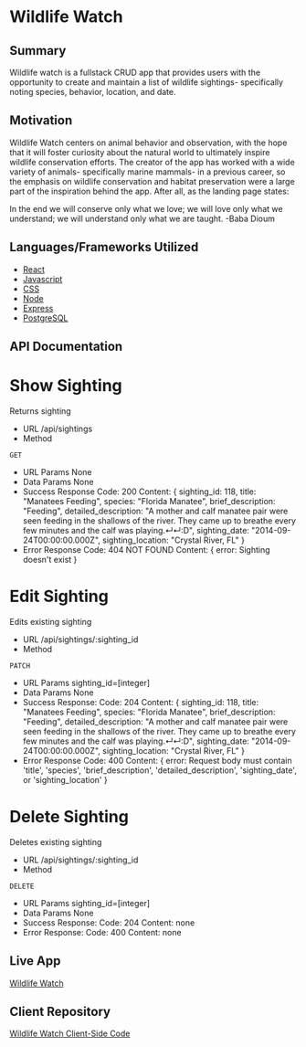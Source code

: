 
# Wildlife Watch

## Summary

Wildlife watch is a fullstack CRUD app that provides users with the opportunity to create and maintain a list of wildlife sightings- specifically noting species, behavior, location, and date. 

## Motivation

Wildlife Watch centers on animal behavior and observation, with the hope that it will foster curiosity about the natural world to ultimately inspire wildlife conservation efforts. The creator of the app has worked with a wide variety of animals- specifically marine mammals- in a previous career, so the emphasis on wildlife conservation and habitat preservation were a large part of the inspiration behind the app. After all, as the landing page states:
> 
In the end we will conserve only what we love; we will love only what we understand; we will understand only what we are taught. -Baba Dioum

## Languages/Frameworks Utilized

* [React](https://reactjs.org/)
* [Javascript](https://www.javascript.com/)
* [CSS](https://developer.mozilla.org/en-US/docs/Web/CSS/Reference)
* [Node](https://nodejs.org/en/)
* [Express](https://expressjs.com/)
* [PostgreSQL](https://www.postgresql.org/)

## API Documentation

# Show Sighting
Returns sighting
* URL
/api/sightings
* Method
```
GET
```
* URL Params
None
* Data Params
None
* Success Response
    Code: 200
    Content: { sighting_id: 118, title: "Manatees Feeding", species: "Florida Manatee", brief_description: "Feeding", detailed_description: "A mother and calf manatee pair were seen feeding in the shallows of the river. They came up to breathe every few minutes and the calf was playing.↵↵:D", sighting_date: "2014-09-24T00:00:00.000Z", sighting_location: "Crystal River, FL" }
* Error Response
    Code: 404 NOT FOUND
    Content: { error: Sighting doesn't exist }

# Edit Sighting
Edits existing sighting
* URL
/api/sightings/:sighting_id
* Method
```
PATCH
```
* URL Params
sighting_id=[integer]
* Data Params
None
* Success Response:
    Code: 204
    Content: { sighting_id: 118, title: "Manatees Feeding", species: "Florida Manatee", brief_description: "Feeding", detailed_description: "A mother and calf manatee pair were seen feeding in the shallows of the river. They came up to breathe every few minutes and the calf was playing.↵↵:D", sighting_date: "2014-09-24T00:00:00.000Z", sighting_location: "Crystal River, FL" }
* Error Response
    Code: 400
    Content: { error: Request body must contain 'title', 'species', 'brief_description', 'detailed_description', 'sighting_date', or 'sighting_location' }
    
# Delete Sighting
Deletes existing sighting
* URL
/api/sightings/:sighting_id
* Method
```
DELETE
```
* URL Params
sighting_id=[integer]
* Data Params
None
* Success Response:
    Code: 204
    Content: none
* Error Response:
    Code: 400
    Content: none

## Live App
[Wildlife Watch](https://wildlife-app.klguenth.now.sh/)

## Client Repository
[Wildlife Watch Client-Side Code](https://github.com/klguenth/wildlife-app)
